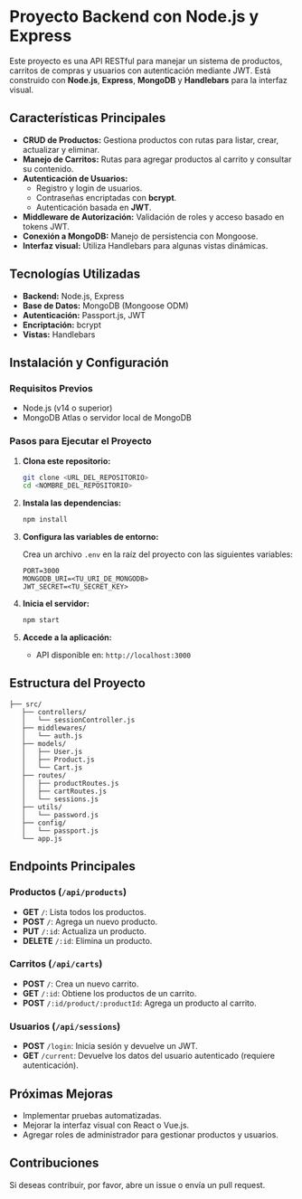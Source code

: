 # Proyecto Backend con Node.js y Express

Este proyecto es una API RESTful para manejar un sistema de productos, carritos de compras y usuarios con autenticación mediante JWT. Está construido con **Node.js**, **Express**, **MongoDB** y **Handlebars** para la interfaz visual.

## Características Principales

- **CRUD de Productos:** Gestiona productos con rutas para listar, crear, actualizar y eliminar.
- **Manejo de Carritos:** Rutas para agregar productos al carrito y consultar su contenido.
- **Autenticación de Usuarios:**
  - Registro y login de usuarios.
  - Contraseñas encriptadas con **bcrypt**.
  - Autenticación basada en **JWT**.
- **Middleware de Autorización:** Validación de roles y acceso basado en tokens JWT.
- **Conexión a MongoDB:** Manejo de persistencia con Mongoose.
- **Interfaz visual:** Utiliza Handlebars para algunas vistas dinámicas.

## Tecnologías Utilizadas

- **Backend:** Node.js, Express
- **Base de Datos:** MongoDB (Mongoose ODM)
- **Autenticación:** Passport.js, JWT
- **Encriptación:** bcrypt
- **Vistas:** Handlebars

## Instalación y Configuración

### Requisitos Previos

- Node.js (v14 o superior)
- MongoDB Atlas o servidor local de MongoDB

### Pasos para Ejecutar el Proyecto

1. **Clona este repositorio:**

   ```bash
   git clone <URL_DEL_REPOSITORIO>
   cd <NOMBRE_DEL_REPOSITORIO>
   ```

2. **Instala las dependencias:**

   ```bash
   npm install
   ```

3. **Configura las variables de entorno:**

   Crea un archivo `.env` en la raíz del proyecto con las siguientes variables:

   ```env
   PORT=3000
   MONGODB_URI=<TU_URI_DE_MONGODB>
   JWT_SECRET=<TU_SECRET_KEY>
   ```

4. **Inicia el servidor:**

   ```bash
   npm start
   ```

5. **Accede a la aplicación:**

   - API disponible en: `http://localhost:3000`

## Estructura del Proyecto

```
├── src/
   ├── controllers/
   │   └── sessionController.js
   ├── middlewares/
   │   └── auth.js
   ├── models/
   │   ├── User.js
   │   ├── Product.js
   │   └── Cart.js
   ├── routes/
   │   ├── productRoutes.js
   │   ├── cartRoutes.js
   │   └── sessions.js
   ├── utils/
   │   └── password.js
   ├── config/
   │   └── passport.js
   └── app.js
```

## Endpoints Principales

### Productos (`/api/products`)

- **GET** `/`: Lista todos los productos.
- **POST** `/`: Agrega un nuevo producto.
- **PUT** `/:id`: Actualiza un producto.
- **DELETE** `/:id`: Elimina un producto.

### Carritos (`/api/carts`)

- **POST** `/`: Crea un nuevo carrito.
- **GET** `/:id`: Obtiene los productos de un carrito.
- **POST** `/:id/product/:productId`: Agrega un producto al carrito.

### Usuarios (`/api/sessions`)

- **POST** `/login`: Inicia sesión y devuelve un JWT.
- **GET** `/current`: Devuelve los datos del usuario autenticado (requiere autenticación).

## Próximas Mejoras

- Implementar pruebas automatizadas.
- Mejorar la interfaz visual con React o Vue.js.
- Agregar roles de administrador para gestionar productos y usuarios.

## Contribuciones

Si deseas contribuir, por favor, abre un issue o envía un pull request.



